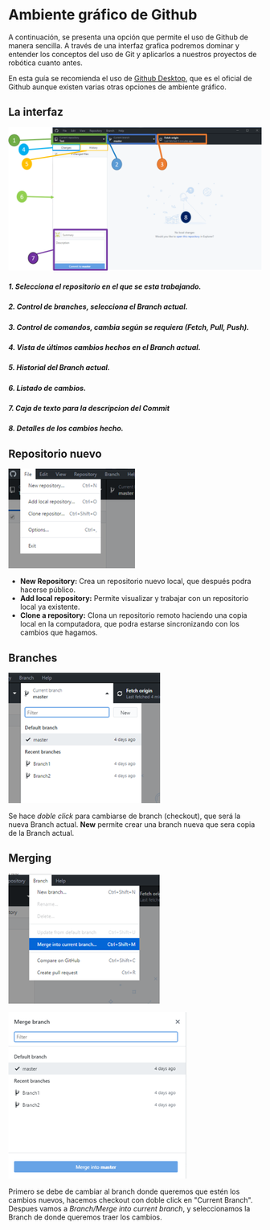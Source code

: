 # Ambiente gráfico de Github

A continuación, se presenta una opción que permite el uso de Github de manera sencilla. A través de una interfaz grafica podremos dominar y entender los conceptos del uso de Git y aplicarlos a nuestros proyectos de robótica cuanto antes.

En esta guía se recomienda el uso de [Github Desktop](https://desktop.github.com/), que es el oficial de Github aunque existen varias otras opciones de ambiente gráfico.

## La interfaz
![grafic interface](./images/grafic_interface.png)

##### 1. Selecciona el repositorio en el que se esta trabajando.
##### 2. Control de branches, selecciona el Branch actual.
##### 3. Control de comandos, cambia según se requiera (Fetch, Pull, Push).
##### 4. Vista de últimos cambios hechos en el Branch actual.
##### 5. Historial del Branch actual. 
##### 6. Listado de cambios.
##### 7. Caja de texto para la descripcion del Commit
##### 8. Detalles de los cambios hecho.

## Repositorio nuevo
![add repository](./images/create_repository_ui.png)

* **New Repository:** Crea un repositorio nuevo local, que después podra hacerse público.
* **Add local repository:** Permite visualizar y trabajar con un repositorio local ya existente.
* **Clone a repository:** Clona un repositorio remoto haciendo una copia local en la computadora, que podra estarse sincronizando con los cambios que hagamos. 

## Branches
![branches](./images/branches_ui.png)

Se hace *doble click* para cambiarse de branch (checkout), que será la nueva Branch actual. **New** permite crear una branch nueva que sera copia de la Branch actual.

## Merging
![Merge branch](./images/merge_branch_ui.png)

![Merge branch](./images/select_merge_ui.png)

Primero se debe de cambiar al branch donde queremos que estén los cambios nuevos, hacemos checkout con doble click en "Current Branch". Despues vamos a *Branch/Merge into current branch*, y seleccionamos la Branch de donde queremos traer los cambios.
